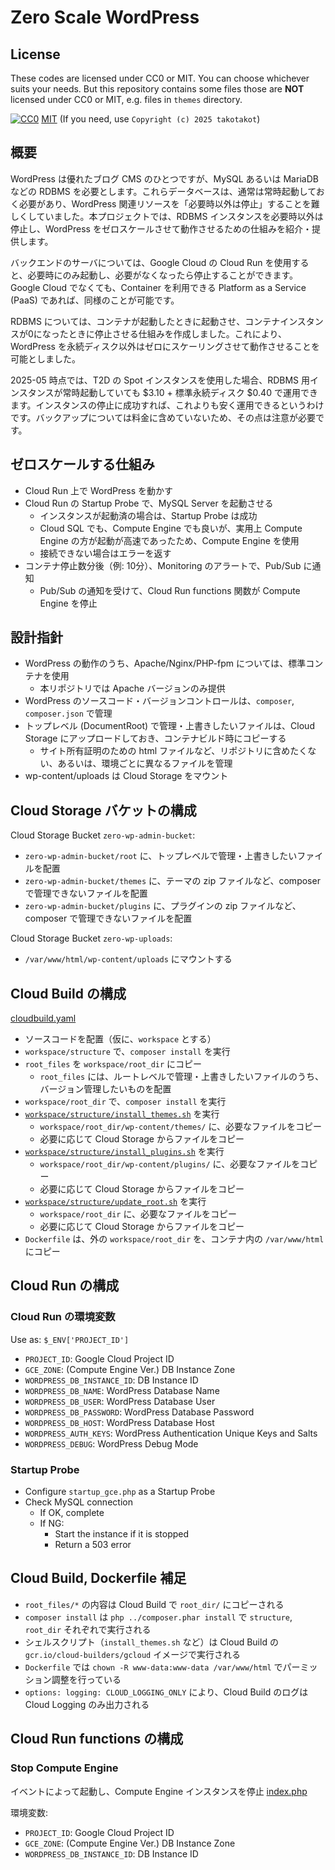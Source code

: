 # Zero Scale WordPress

## License

These codes are licensed under CC0 or MIT. You can choose whichever suits your needs.
But this repository contains some files those are **NOT** licensed under CC0 or MIT, e.g. files in `themes` directory.

[![CC0](http://i.creativecommons.org/p/zero/1.0/88x31.png "CC0")](http://creativecommons.org/publicdomain/zero/1.0/deed.ja)
[MIT](https://opensource.org/licenses/MIT) (If you need, use `Copyright (c) 2025 takotakot`)

## 概要

WordPress は優れたブログ CMS のひとつですが、MySQL あるいは MariaDB などの RDBMS を必要とします。これらデータベースは、通常は常時起動しておく必要があり、WordPress 関連リソースを「必要時以外は停止」することを難しくしていました。本プロジェクトでは、RDBMS インスタンスを必要時以外は停止し、WordPress をゼロスケールさせて動作させるための仕組みを紹介・提供します。

バックエンドのサーバについては、Google Cloud の Cloud Run を使用すると、必要時にのみ起動し、必要がなくなったら停止することができます。Google Cloud でなくても、Container を利用できる Platform as a Service (PaaS) であれば、同様のことが可能です。

RDBMS については、コンテナが起動したときに起動させ、コンテナインスタンスが0になったときに停止させる仕組みを作成しました。これにより、WordPress を永続ディスク以外はゼロにスケーリングさせて動作させることを可能としました。

2025-05 時点では、T2D の Spot インスタンスを使用した場合、RDBMS 用インスタンスが常時起動していても $3.10 + 標準永続ディスク $0.40 で運用できます。インスタンスの停止に成功すれば、これよりも安く運用できるというわけです。バックアップについては料金に含めていないため、その点は注意が必要です。

## ゼロスケールする仕組み

- Cloud Run 上で WordPress を動かす
- Cloud Run の Startup Probe で、MySQL Server を起動させる
  - インスタンスが起動済の場合は、Startup Probe は成功
  - Cloud SQL でも、Compute Engine でも良いが、実用上 Compute Engine の方が起動が高速であったため、Compute Engine を使用
  - 接続できない場合はエラーを返す
- コンテナ停止数分後（例: 10分）、Monitoring のアラートで、Pub/Sub に通知
  - Pub/Sub の通知を受けて、Cloud Run functions 関数が Compute Engine を停止

## 設計指針

- WordPress の動作のうち、Apache/Nginx/PHP-fpm については、標準コンテナを使用
  - 本リポジトリでは Apache バージョンのみ提供
- WordPress のソースコード・バージョンコントロールは、`composer`, `composer.json` で管理
- トップレベル (DocumentRoot) で管理・上書きしたいファイルは、Cloud Storage にアップロードしておき、コンテナビルド時にコピーする
  - サイト所有証明のための html ファイルなど、リポジトリに含めたくない、あるいは、環境ごとに異なるファイルを管理
- wp-content/uploads は Cloud Storage をマウント

## Cloud Storage バケットの構成

Cloud Storage Bucket `zero-wp-admin-bucket`:
- `zero-wp-admin-bucket/root` に、トップレベルで管理・上書きしたいファイルを配置
- `zero-wp-admin-bucket/themes` に、テーマの zip ファイルなど、composer で管理できないファイルを配置
- `zero-wp-admin-bucket/plugins` に、プラグインの zip ファイルなど、composer で管理できないファイルを配置

Cloud Storage Bucket `zero-wp-uploads`:
- `/var/www/html/wp-content/uploads` にマウントする

## Cloud Build の構成

[cloudbuild.yaml](cloudbuild.yaml)

- ソースコードを配置（仮に、`workspace` とする）
- `workspace/structure` で、`composer install` を実行
- `root_files` を `workspace/root_dir` にコピー
  - `root_files` には、ルートレベルで管理・上書きしたいファイルのうち、バージョン管理したいものを配置
- `workspace/root_dir` で、`composer install` を実行
- [`workspace/structure/install_themes.sh`](structure/install_themes.sh) を実行
  - `workspace/root_dir/wp-content/themes/` に、必要なファイルをコピー
  - 必要に応じて Cloud Storage からファイルをコピー
- [`workspace/structure/install_plugins.sh`](structure/install_plugins.sh) を実行
  - `workspace/root_dir/wp-content/plugins/` に、必要なファイルをコピー
  - 必要に応じて Cloud Storage からファイルをコピー
- [`workspace/structure/update_root.sh`](structure/update_root.sh) を実行
  - `workspace/root_dir` に、必要なファイルをコピー
  - 必要に応じて Cloud Storage からファイルをコピー
- `Dockerfile` は、外の `workspace/root_dir` を、コンテナ内の `/var/www/html` にコピー

## Cloud Run の構成

### Cloud Run の環境変数

Use as: `$_ENV['PROJECT_ID']`

- `PROJECT_ID`: Google Cloud Project ID
- `GCE_ZONE`: (Compute Engine Ver.) DB Instance Zone
- `WORDPRESS_DB_INSTANCE_ID`: DB Instance ID
- `WORDPRESS_DB_NAME`: WordPress Database Name
- `WORDPRESS_DB_USER`: WordPress Database User
- `WORDPRESS_DB_PASSWORD`: WordPress Database Password
- `WORDPRESS_DB_HOST`: WordPress Database Host
- `WORDPRESS_AUTH_KEYS`: WordPress Authentication Unique Keys and Salts
- `WORDPRESS_DEBUG`: WordPress Debug Mode

### Startup Probe

- Configure `startup_gce.php` as a Startup Probe
- Check MySQL connection
  - If OK, complete
  - If NG:
    - Start the instance if it is stopped
    - Return a 503 error

## Cloud Build, Dockerfile 補足

- `root_files/*` の内容は Cloud Build で `root_dir/` にコピーされる
- `composer install` は `php ../composer.phar install` で `structure`, `root_dir` それぞれで実行される
- シェルスクリプト（`install_themes.sh` など）は Cloud Build の `gcr.io/cloud-builders/gcloud` イメージで実行される
- `Dockerfile` では `chown -R www-data:www-data /var/www/html` でパーミッション調整を行っている
- `options: logging: CLOUD_LOGGING_ONLY` により、Cloud Build のログは Cloud Logging のみ出力される

## Cloud Run functions の構成

### Stop Compute Engine

イベントによって起動し、Compute Engine インスタンスを停止 [index.php](functions/stop_compute_engine/index.php)

環境変数:
- `PROJECT_ID`: Google Cloud Project ID
- `GCE_ZONE`: (Compute Engine Ver.) DB Instance Zone
- `WORDPRESS_DB_INSTANCE_ID`: DB Instance ID
